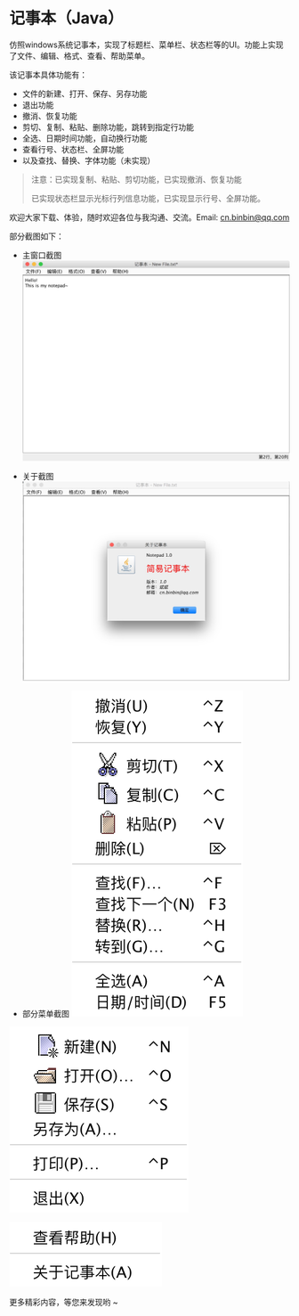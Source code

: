 
# 记事本（Java）

仿照windows系统记事本，实现了标题栏、菜单栏、状态栏等的UI。功能上实现了文件、编辑、格式、查看、帮助菜单。

该记事本具体功能有：
+ 文件的新建、打开、保存、另存功能
+ 退出功能
+ 撤消、恢复功能
+ 剪切、复制、粘贴、删除功能，跳转到指定行功能
+ 全选、日期时间功能，自动换行功能
+ 查看行号、状态栏、全屏功能
+ 以及查找、替换、字体功能（未实现）

> 注意：已实现复制、粘贴、剪切功能，已实现撤消、恢复功能
> 
> 已实现状态栏显示光标行列信息功能，已实现显示行号、全屏功能。

欢迎大家下载、体验，随时欢迎各位与我沟通、交流。Email: cn.binbin@qq.com

部分截图如下：
+ 主窗口截图
![主窗口](screenshot/notepad.png)

+ 关于截图
![关于](/screenshot/about.png)

+ 部分菜单截图
![菜单1](screenshot/menu_edit.png)

![菜单2](screenshot/menu_file.png)

![菜单3](screenshot/menu_help.png)

更多精彩内容，等您来发现哟 ~ 
